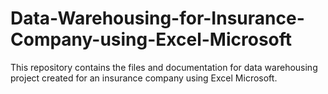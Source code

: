 # Data-Warehousing-for-Insurance-Company-using-Excel-Microsoft
This repository contains the files and documentation for data warehousing project created for an insurance company using Excel Microsoft. 
